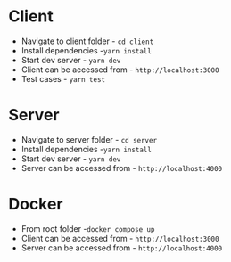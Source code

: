 # Client
- Navigate to client folder - `cd client`
- Install dependencies -`yarn install`
- Start dev server - `yarn dev`
- Client can be accessed from - `http://localhost:3000`
- Test cases - `yarn test`

# Server
-  Navigate to server folder - `cd server`
- Install dependencies -`yarn install`
- Start dev server - `yarn dev`
- Server can be accessed from - `http://localhost:4000`

# Docker
 - From root folder -`docker compose up`
 - Client can be accessed from - `http://localhost:3000`
 - Server can be accessed from - `http://localhost:4000`
